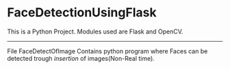 # FaceDetectionUsingFlask
This is a Python Project. Modules used are Flask and OpenCV.

____________________________________________________________
File FaceDetectOfImage Contains python program where Faces can be detected trough <i>insertion</i> of images(Non-Real time).
